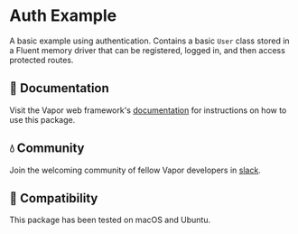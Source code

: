 # Auth Example

A basic example using authentication. Contains a basic `User` class stored in a Fluent memory driver that can be registered, logged in, and then access protected routes.

## 📖 Documentation

Visit the Vapor web framework's [documentation](http://docs.vapor.codes) for instructions on how to use this package.

## 💧 Community

Join the welcoming community of fellow Vapor developers in [slack](http://vapor.team).

## 🔧 Compatibility

This package has been tested on macOS and Ubuntu.
